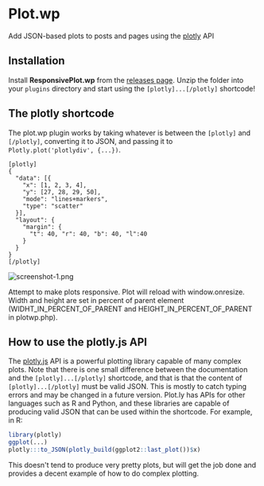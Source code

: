 
# Plot.wp

Add JSON-based plots to posts and pages using the [plotly](https://plot.ly/javascript/) API

## Installation

Install **ResponsivePlot.wp** from the [releases page](https://github.com/paleolimbot/plotwp/releases). Unzip the folder into your `plugins` directory and start using the `[plotly]...[/plotly]` shortcode!

## The plotly shortcode

The plot.wp plugin works by taking whatever is between the `[plotly]` and `[/plotly]`, converting it to JSON, and passing it to `Plotly.plot('plotlydiv', {...})`.

```
[plotly]
{
  "data": [{
    "x": [1, 2, 3, 4],
    "y": [27, 28, 29, 50],
    "mode": "lines+markers",
    "type": "scatter"
  }],
  "layout": {
    "margin": {
      "t": 40, "r": 40, "b": 40, "l":40
    }
  }
}
[/plotly]
```

![screenshot-1.png](screenshot-1.png)

Attempt to make plots responsive. Plot will reload with window.onresize. Width and height are set in percent of parent element (WIDHT_IN_PERCENT_OF_PARENT and HEIGHT_IN_PERCENT_OF_PARENT in plotwp.php).

## How to use the plotly.js API

The [plotly.js](https://plot.ly/javascript/) API is a powerful plotting library capable of many complex plots. Note that there is one small difference between the documentation and the `[plotly]...[/plotly]` shortcode, and that is that the content of `[plotly]...[/plotly]` must be valid JSON. This is mostly to catch typing errors and may be changed in a future version. Plot.ly has APIs for other languages such as R and Python, and these libraries are capable of producing valid JSON that can be used within the shortcode. For example, in R:

```r
library(plotly)
ggplot(...)
plotly:::to_JSON(plotly_build(ggplot2::last_plot())$x)
```

This doesn't tend to produce very pretty plots, but will get the job done and provides a decent example of how to do complex plotting.
